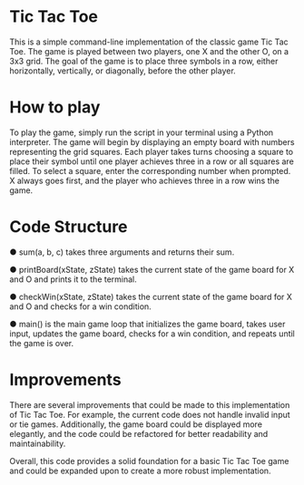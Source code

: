# Tic Tac Toe
This is a simple command-line implementation of the classic game Tic Tac Toe. The game is played between two players, one X and the other O, on a 3x3 grid. The goal of the game is to place three symbols in a row, either horizontally, vertically, or diagonally, before the other player.

# How to play
To play the game, simply run the script in your terminal using a Python interpreter. The game will begin by displaying an empty board with numbers representing the grid squares. Each player takes turns choosing a square to place their symbol until one player achieves three in a row or all squares are filled. To select a square, enter the corresponding number when prompted. X always goes first, and the player who achieves three in a row wins the game.

# Code Structure
● sum(a, b, c) takes three arguments and returns their sum.

● printBoard(xState, zState) takes the current state of the game board for X and O and prints it to the terminal.

● checkWin(xState, zState) takes the current state of the game board for X and O and checks for a win condition.

● main() is the main game loop that initializes the game board, takes user input, updates the game board, checks for a win condition, and repeats until the game is over.

# Improvements
There are several improvements that could be made to this implementation of Tic Tac Toe. For example, the current code does not handle invalid input or tie games. Additionally, the game board could be displayed more elegantly, and the code could be refactored for better readability and maintainability.

Overall, this code provides a solid foundation for a basic Tic Tac Toe game and could be expanded upon to create a more robust implementation.
